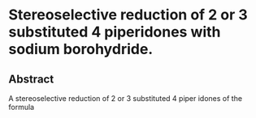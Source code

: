 # Stereoselective reduction of 2 or 3 substituted 4 piperidones with sodium borohydride.

## Abstract
A stereoselective reduction of 2 or 3 substituted 4 piper idones of the formula